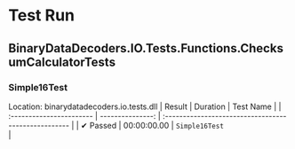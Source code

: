 ﻿# Test Run

## BinaryDataDecoders.IO.Tests.Functions.ChecksumCalculatorTests

### Simple16Test
 Location: binarydatadecoders.io.tests.dll
| Result                   | Duration         | Test Name                                          |
| :----------------------- | ---------------: | :--------------------------------------------------- |
|  ✔ Passed               | 00:00:00.00 | `Simple16Test                                      ` |

